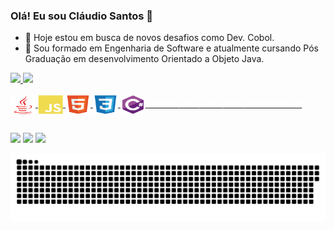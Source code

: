 ### Olá! Eu sou Cláudio Santos 👋

- 🔭 Hoje estou em busca de novos desafios como Dev. Cobol.
- 🌱 Sou formado em Engenharia de Software e atualmente cursando Pós Graduação em desenvolvimento Orientado a Objeto Java.


 <div>
  <a href="https://github.com/claudiosgc">
  <img height="160em" src="https://github-readme-stats.vercel.app/api?username=claudiosgc&show_icons=true&theme=dracula&include_all_commits=true&count_private=true"/>
  <img height="160em" src="https://github-readme-stats.vercel.app/api/top-langs/?username=claudiosgc&layout=compact&langs_count=7&theme=dracula"/>
</div>
  
<div style="display: inline_block"><br>
  <img align="center" alt="Rafa-Js" height="30" width="40" src="https://raw.githubusercontent.com/devicons/devicon/master/icons/java/java-plain.svg">
  <img align="center" alt="Rafa-Js" height="30" width="40" src="https://raw.githubusercontent.com/devicons/devicon/master/icons/javascript/javascript-plain.svg">
  <img align="center" alt="Rafa-HTML" height="30" width="40" src="https://raw.githubusercontent.com/devicons/devicon/master/icons/html5/html5-original.svg">
  <img align="center" alt="Rafa-CSS" height="30" width="40" src="https://raw.githubusercontent.com/devicons/devicon/master/icons/css3/css3-original.svg">
  <img align="center" alt="Rafa-Csharp" height="30" width="40" src="https://raw.githubusercontent.com/devicons/devicon/master/icons/csharp/csharp-original.svg">
  <font color="White"><label><b>COBOL/JCL/CICS/TSO/CONTROL-M</b></label></font>
  
</div>
  
  ##
  
  <div> 
 	<a href="https://twitter.com/ClaudioChefe" target="_blank"><img src="https://img.shields.io/badge/Twitch-9146FF?style=for-the-badge&logo=twitch&logoColor=white" target="_blank"></a>
  <a href = "mailto:claudiosgc@gmail.com"><img src="https://img.shields.io/badge/-Gmail-%23333?style=for-the-badge&logo=gmail&logoColor=white" target="_blank"></a>
  <a href="https://www.linkedin.com/in/cláudiosgc" target="_blank"><img src="https://img.shields.io/badge/-LinkedIn-%230077B5?style=for-the-badge&logo=linkedin&logoColor=white" target="_blank"></a> 
 
  ![Snake animation](https://github.com/claudiosgc/claudiosgc/blob/output/github-contribution-grid-snake.svg)
 
</div>

